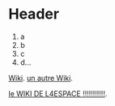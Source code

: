 <!-- TITLE: Home -->
<!-- SUBTITLE: A quick summary of Home -->

# Header
1. a
2. b
3. c
4. d...

[Wiki](/wiki/).
[un autre Wiki](/wiki_2/).






[le WIKI DE L4ESPACE !!!!!!!!!!!](/wiki_BEEF/).
